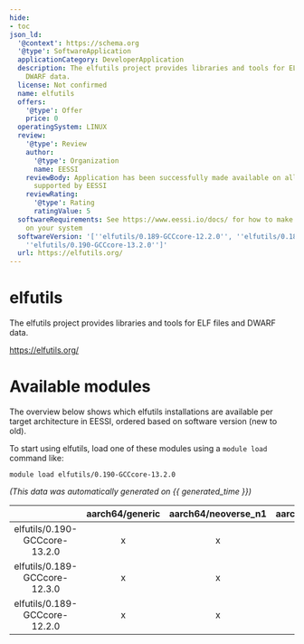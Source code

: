 ```yaml
---
hide:
- toc
json_ld:
  '@context': https://schema.org
  '@type': SoftwareApplication
  applicationCategory: DeveloperApplication
  description: The elfutils project provides libraries and tools for ELF files and
    DWARF data.
  license: Not confirmed
  name: elfutils
  offers:
    '@type': Offer
    price: 0
  operatingSystem: LINUX
  review:
    '@type': Review
    author:
      '@type': Organization
      name: EESSI
    reviewBody: Application has been successfully made available on all architectures
      supported by EESSI
    reviewRating:
      '@type': Rating
      ratingValue: 5
  softwareRequirements: See https://www.eessi.io/docs/ for how to make EESSI available
    on your system
  softwareVersion: '[''elfutils/0.189-GCCcore-12.2.0'', ''elfutils/0.189-GCCcore-12.3.0'',
    ''elfutils/0.190-GCCcore-13.2.0'']'
  url: https://elfutils.org/
---
```


elfutils
========


The elfutils project provides libraries and tools for ELF files and DWARF data.

https://elfutils.org/
# Available modules


The overview below shows which elfutils installations are available per target architecture in EESSI, ordered based on software version (new to old).

To start using elfutils, load one of these modules using a `module load` command like:

```shell
module load elfutils/0.190-GCCcore-13.2.0
```

*(This data was automatically generated on {{ generated_time }})*

| |aarch64/generic|aarch64/neoverse_n1|aarch64/neoverse_v1|aarch64/nvidia/grace|x86_64/generic|x86_64/amd/zen2|x86_64/amd/zen3|x86_64/amd/zen4|x86_64/intel/cascadelake|x86_64/intel/haswell|x86_64/intel/icelake|x86_64/intel/sapphirerapids|x86_64/intel/skylake_avx512|
| :---: | :---: | :---: | :---: | :---: | :---: | :---: | :---: | :---: | :---: | :---: | :---: | :---: | :---: |
|elfutils/0.190-GCCcore-13.2.0|x|x|x|x|x|x|x|x|x|x|x|x|x|
|elfutils/0.189-GCCcore-12.3.0|x|x|x|x|x|x|x|x|x|x|x|x|x|
|elfutils/0.189-GCCcore-12.2.0|x|x|x|x|x|x|x|x|x|x|x|x|x|
